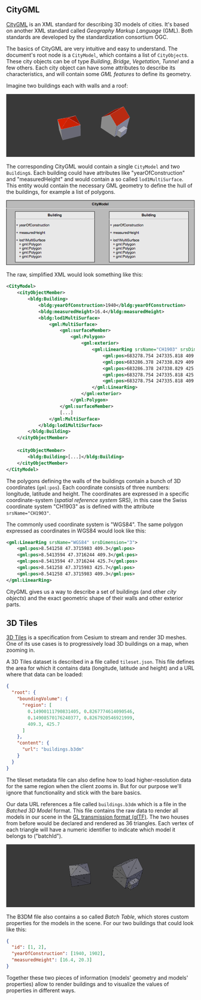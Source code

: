 
CityGML
-------
[CityGML][citygml] is an XML standard for describing 3D models of cities. It's based on another XML standard called *Geography Markup Language* (GML). Both standards are developed by the standardization consortium OGC.

The basics of CityGML are very intuitive and easy to understand. The document's root node is a `CityModel`, which contains a list of `CityObject`s. These city objects can be of type *Building*, *Bridge*, *Vegetation*, *Tunnel* and a few others. Each city object can have some attributes to describe its characteristics, and will contain some *GML features* to define its geometry.

Imagine two buildings each with walls and a roof:

![](img/buildings-3d.png)

The corresponding CityGML would contain a single `CityModel` and two `Building`s. Each building could have attributes like "yearOfConstruction" and "measuredHeight" and would contain a so called `lod1MultiSurface`. This entity would contain the necessary GML geometry to define the hull of the buildings, for example a list of polygons.

![](img/buildings-diagram.png)

The raw, simplified XML would look something like this:

```xml
<CityModel>
    <cityObjectMember>
        <bldg:Building>
            <bldg:yearOfConstruction>1940</bldg:yearOfConstruction>
            <bldg:measuredHeight>16.4</bldg:measuredHeight>
            <bldg:lod1MultiSurface>
                <gml:MultiSurface>
                    <gml:surfaceMember>
                        <gml:Polygon>
                            <gml:exterior>
                                <gml:LinearRing srsName="CH1903" srsDimension="3">
                                    <gml:pos>683278.754 247335.818 409.3</gml:pos>
                                    <gml:pos>683286.378 247338.829 409.3</gml:pos>
                                    <gml:pos>683286.378 247338.829 425.7</gml:pos>
                                    <gml:pos>683278.754 247335.818 425.7</gml:pos>
                                    <gml:pos>683278.754 247335.818 409.3</gml:pos>
                                </gml:LinearRing>
                            </gml:exterior>
                        </gml:Polygon>
                    </gml:surfaceMember>
                    [...]
                </gml:MultiSurface>
            </bldg:lod1MultiSurface>
        </bldg:Building>
    </cityObjectMember>

    <cityObjectMember>
        <bldg:Building>[...]</bldg:Building>
    </cityObjectMember>
</CityModel>
```

The polygons defining the walls of the buildings contain a bunch of 3D coordinates (`gml:pos`). Each coordinate consists of three numbers: longitude, latitude and height. The coordinates are expressed in a specific coordinate-system (*spatial reference system* SRS), in this case the Swiss coordinate system "CH1903" as is defined with the attribute `srsName="CH1903"`.

The commonly used coordinate system is "WGS84". The same polygon expressed as coordinates in WGS84 would look like this:

```xml
<gml:LinearRing srsName="WGS84" srsDimension="3">
    <gml:pos>8.541258 47.3715983 409.3</gml:pos>
    <gml:pos>8.5413594 47.3716244 409.3</gml:pos>
    <gml:pos>8.5413594 47.3716244 425.7</gml:pos>
    <gml:pos>8.541258 47.3715983 425.7</gml:pos>
    <gml:pos>8.541258 47.3715983 409.3</gml:pos>
</gml:LinearRing>
```

CityGML gives us a way to describe a set of buildings (and other *city objects*) and the exact geometric shape of their walls and other exterior parts.


3D Tiles
--------
[3D Tiles][3d-tiles] is a specification from Cesium to stream and render 3D meshes. One of its use cases is to progressively load 3D buildings on a map, when zooming in.

A 3D Tiles dataset is described in a file called `tileset.json`. This file defines the area for which it contains data (longitude, latitude and height) and a URL where that data can be loaded:

```json
{
  "root": {
    "boundingVolume": {
      "region": [
        0.14900111790831405, 0.8267774614090546,
        0.14908570176240377, 0.8267920546921999,
        409.3, 425.7
      ]
    },
    "content": {
      "url": "buildings.b3dm"
    }
  }
}
```
The tileset metadata file can also define how to load higher-resolution data for the same region when the client zooms in. But for our purpose we'll ignore that functionality and stick with the bare basics.

Our data URL references a file called `buildings.b3dm` which is a file in the *Batched 3D Model* format. This file contains the raw data to render all models in our scene in the [GL transmission format (glTF)][gltf].
The two houses from before would be declared and rendered as 36 triangles. Each vertex of each triangle will have a numeric identifier to indicate which model it belongs to ("batchId").

![](img/buildings-triangles.png)

The B3DM file also contains a so called *Batch Table*, which stores custom properties for the models in the scene. For our two buildings that could look like this:

```json
{
  "id": [1, 2],
  "yearOfConstruction": [1940, 1902],
  "measuredHeight": [16.4, 20.3]
}
```

Together these two pieces of information (models' geometry and models' properties) allow to render buildings and to visualize the values of properties in different ways.



[citygml]: https://www.citygml.org/
[3d-tiles]: https://github.com/AnalyticalGraphicsInc/3d-tiles
[gltf]: https://www.khronos.org/gltf/

